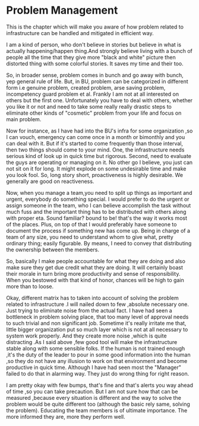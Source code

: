 # Problem Management
This is the chapter which will make you aware of how problem related to infrastructure can be handled and mitigated in efficient way.

 I am a kind of person, who don't believe in stories but believe in what is actually  happening/happen thing.And strongly believe living with a bunch of people all the time that they give more "black and white" picture then distorted thing with some colorful stories. It saves my time and their too.

 So, in broader sense, problem comes in bunch and go away with bunch, yep general rule of life. But, in BU, problem can be categorized in different form i.e genuine problem, created problem, arse saving problem, incompetency guard problem et al. Frankly I am not at all interested on others but the first one. Unfortunately you have to deal with others, whether you like it or not and need to take some really really drastic steps to eliminate other kinds of "cosmetic" problem from your life and focus on main problem.

 Now for instance, as I have had into the BU's infra for some organization ,so I can vouch, emergency can come once in a month or bimonthly and you can deal with it. But if it's started to come frequently than those interval, then two things should come to your mind. One, the infrastructure needs serious kind of look up in quick time but rigorous. Second, need to evaluate the guys are operating or managing on it. No other go I believe, you just can not sit on it for long. It might explode on some undesirable time and make you look fool. So, long story short, proactiveness is highly desirable. We generally are good on reactiveness.

Now, when you manage a team,you need to split up things as important and urgent, everybody do something special. I would prefer to do the urgent or assign someone in the team, who I can believe accomplish the task without much fuss and the important thing has to be distributed with others along with proper eta. Sound familiar? bound to be! that's the way it works most of the places. Plus, on top of that I would preferably have someone to document the process if something new has come up. Being in charge of a team of any size, you need to understand whom to give what, pretty ordinary thing; easily figurable. By means, I need to convey that distributing the ownership between the members.

So, basically I make people accountable for what they are doing and also make sure they get due credit what they are doing. It will certainly boast their morale in turn bring more productivity and sense of responsibility. When you bestowed with that kind of honor, chances will be high to gain more than to loose.

Okay, different matrix has to taken into account of solving the problem related to infrastructure .I will nailed down to few ,absolute necessary one. Just trying to eliminate noise from the actual fact. I have had seen a bottleneck in problem solving place, that too many level of approval needs to such trivial and non significant job. Sometime it's really irritate me that, little bigger organization put so much layer which is not at all necessary to system work properly. And they create more noise ,which is quite distracting .As I said above ,few good tool will make the infrastructure stable along with some sensible folks. If the human is not trained enough ,it's the duty of the leader to pour in some good information into the human ,so they do not have any illusion to work on that environment and become productive in quick time. Although I have had seen most the "Manager" failed to do that in alarming way. They just do wrong thing for right reason.

I am pretty okay with few bumps, that's fine and that's alerts you way ahead of time ,so you can take precaution. But I am not sure how that can be measured ,because every situation is different and the way to solve the problem would be quite different too (although the basic rely same, solving the problem). Educating the team members is of ultimate importance. The more informed they are, more they perform well.



